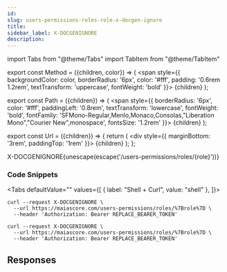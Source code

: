 ```yaml
---
id:
slug: users-permissions-roles-role-x-docgen-ignore
title:
sidebar_label: X-DOCGENIGNORE
description:
---
```


<!-- prettier-ignore-start -->
import Tabs from "@theme/Tabs"
import TabItem from "@theme/TabItem"


export const Method = ({children, color}) => (
  <span
    style={{
      backgroundColor: color,
      borderRadius: '6px',
      color: '#fff',
      padding: '0.6rem 1.2rem',
      textTransform: 'uppercase',
      fontWeight: 'bold'
    }}>
    {children}
  </span>
);

export const Path = ({children}) => (
  <span
    style={{
      borderRadius: '6px',
      color: '#fff',
      paddingLeft: '0.8rem',
      textTransform: 'lowercase',
      fontWeight: 'bold',
      fontFamily: 'SFMono-Regular,Menlo,Monaco,Consolas,"Liberation Mono","Courier New",monospace',
      fontsSize: '1.2rem'
    }}>
    {children}
  </span>
);

export const Url = ({children}) => {
  return (
    <div
      style={{
        marginBottom: '3rem',
        paddingTop: '1rem'
      }}>
      {children}
    </div>
  );
};

<!-- prettier-ignore-end -->

<Url>
  <Method color="#6b55b2">X-DOCGENIGNORE</Method><Path>{unescape(escape('/users-permissions/roles/{role}'))}</Path>
</Url>

>

### Code Snippets

<!-- prettier-ignore-start -->

<Tabs defaultValue="" values={[
  { label: "Shell + Curl", value: "shell" },
]}>

<!-- prettier-ignore-end -->

<TabItem value="shell">

```shell
curl --request X-DOCGENIGNORE \
  --url https://maiascore.com/users-permissions/roles/%7Brole%7D \
  --header 'Authorization: Bearer REPLACE_BEARER_TOKEN'
```

</TabItem>

```shell title="Shell + Curl"
curl --request X-DOCGENIGNORE \
  --url https://maiascore.com/users-permissions/roles/%7Brole%7D \
  --header 'Authorization: Bearer REPLACE_BEARER_TOKEN'
```

</Tabs>

## Responses
